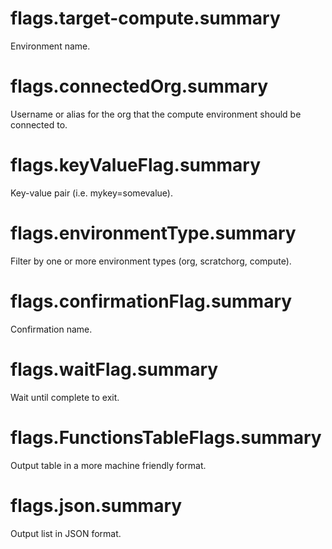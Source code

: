 # flags.target-compute.summary

Environment name.

# flags.connectedOrg.summary

Username or alias for the org that the compute environment should be connected to.

# flags.keyValueFlag.summary

Key-value pair (i.e. mykey=somevalue).

# flags.environmentType.summary

Filter by one or more environment types (org, scratchorg, compute).

# flags.confirmationFlag.summary

Confirmation name.

# flags.waitFlag.summary

Wait until complete to exit.

# flags.FunctionsTableFlags.summary

Output table in a more machine friendly format.

# flags.json.summary

Output list in JSON format.
